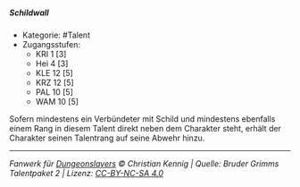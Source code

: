 <!---
Dies ist ein Fanwerk für DUNGEONSLAYERS © von Christian Kennig

Quellen:      [Bruder Grimms Talentpaket 2](https://www.f-space.de/ds4/downloads.html)
              [Talentbeschreibungen](https://www.f-space.de/ds4/tools-talentcards.html)
License:      [CC-BY-NC-SA 4.0](https://creativecommons.org/licenses/by-nc-sa/4.0/deed.de)
Richtlinien:  [Fanwerkrichtlinien](https://www.dungeonslayers.net/fanwerk-richtlinien/)
Autor:        Zauberlehrling
-->

##### Schildwall

- Kategorie: #Talent
- Zugangsstufen:
  - KRI 1 [3]
  - Hei 4 [3]
  - KLE 12 [5]
  - KRZ 12 [5]
  - PAL 10 [5]
  - WAM 10 [5]

Sofern mindestens ein Verbündeter mit Schild und mindestens ebenfalls einem Rang in diesem Talent direkt neben dem Charakter steht, erhält der Charakter seinen Talentrang auf seine Abwehr hinzu.

---

_Fanwerk für [Dungeonslayers](https://www.dungeonslayers.net/) © Christian Kennig | Quelle: Bruder Grimms Talentpaket 2 | Lizenz: [CC-BY-NC-SA 4.0](https://creativecommons.org/licenses/by-nc-sa/4.0/deed.de)_
